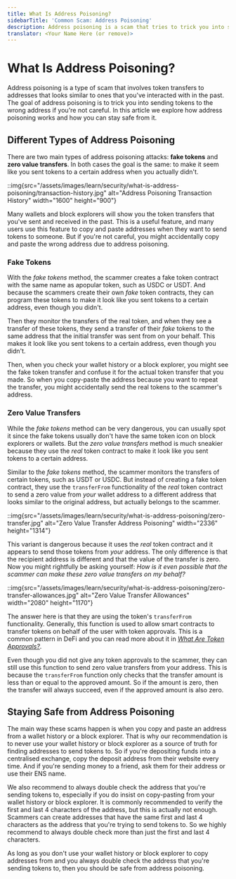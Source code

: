 ```yaml
---
title: What Is Address Poisoning?
sidebarTitle: 'Common Scam: Address Poisoning'
description: Address poisoning is a scam that tries to trick you into sending money to the wrong address. Learn how address poisoning works and how you can stay safe from it.
translator: <Your Name Here (or remove)>
---
```


# What Is Address Poisoning?

Address poisoning is a type of scam that involves token transfers to addresses that looks similar to ones that you've interacted with in the past. The goal of address poisoning is to trick you into sending tokens to the wrong address if you're not careful. In this article we explore how address poisoning works and how you can stay safe from it.

## Different Types of Address Poisoning

There are two main types of address poisoning attacks: **fake tokens** and **zero value transfers**. In both cases the goal is the same: to make it seem like you sent tokens to a certain address when you actually didn't.

::img{src="/assets/images/learn/security/what-is-address-poisoning/transaction-history.jpg" alt="Address Poisoning Transaction History" width="1600" height="900"}

Many wallets and block explorers will show you the token transfers that you've sent and received in the past. This is a useful feature, and many users use this feature to copy and paste addresses when they want to send tokens to someone. But if you're not careful, you might accidentally copy and paste the wrong address due to address poisoning.

### Fake Tokens

With the _fake tokens_ method, the scammer creates a fake token contract with the same name as apopular token, such as USDC or USDT. And because the scammers create their own _fake_ token contracts, they can program these tokens to make it look like you sent tokens to a certain address, even though you didn't.

Then they monitor the transfers of the real token, and when they see a transfer of these tokens, they send a transfer of their _fake_ tokens to the same address that the initial transfer was sent from on your behalf. This makes it look like you sent tokens to a certain address, even though you didn't.

Then, when you check your wallet history or a block explorer, you might see the fake token transfer and confuse it for the actual token transfer that you made. So when you copy-paste the address because you want to repeat the transfer, you might accidentally send the real tokens to the scammer's address.

### Zero Value Transfers

While the _fake tokens_ method can be very dangerous, you can usually spot it since the fake tokens usually don't have the same token icon on block explorers or wallets. But the _zero value transfers_ method is much sneakier because they use the _real_ token contract to make it look like you sent tokens to a certain address.

Similar to the _fake tokens_ method, the scammer monitors the transfers of certain tokens, such as USDT or USDC. But instead of creating a fake token contract, they use the `transferFrom` functionality of the _real_ token contract to send a zero value from _your_ wallet address to a different address that looks similar to the original address, but actually belongs to the scammer.

::img{src="/assets/images/learn/security/what-is-address-poisoning/zero-transfer.jpg" alt="Zero Value Transfer Address Poisoning" width="2336" height="1314"}

This variant is dangerous because it uses the _real_ token contract and it appears to send those tokens from _your_ address. The only difference is that the recipient address is different and that the value of the transfer is zero. Now you might rightfully be asking yourself: _How is it even possible that the scammer can make these zero value transfers on my behalf?_

::img{src="/assets/images/learn/security/what-is-address-poisoning/zero-transfer-allowances.jpg" alt="Zero Value Transfer Allowances" width="2080" height="1170"}

The answer here is that they are using the token's `transferFrom` functionality. Generally, this function is used to allow smart contracts to transfer tokens on behalf of the user with token approvals. This is a common pattern in DeFi and you can read more about it in _[What Are Token Approvals?](/learn/approvals/what-are-token-approvals)_.

Even though you did not give any token approvals to the scammer, they can still use this function to send zero value transfers from your address. This is because the `transferFrom` function only checks that the transfer amount is less than or equal to the approved amount. So if the amount is zero, then the transfer will always succeed, even if the approved amount is also zero.

## Staying Safe from Address Poisoning

The main way these scams happen is when you copy and paste an address from a wallet history or a block explorer. That is why our recommendation is to never use your wallet history or block explorer as a source of truth for finding addresses to send tokens to. So if you're depositing funds into a centralised exchange, copy the deposit address from their website every time. And if you're sending money to a friend, ask them for their address or use their ENS name.

We also recommend to always double check the address that you're sending tokens to, especially if you do insist on copy-pasting from your wallet history or block explorer. It is commonly recommended to verify the first and last 4 characters of the address, but this is actually not enough. Scammers can create addresses that have the same first and last 4 characters as the address that you're trying to send tokens to. So we highly recommend to always double check more than just the first and last 4 characters.

As long as you don't use your wallet history or block explorer to copy addresses from and you always double check the address that you're sending tokens to, then you should be safe from address poisoning.
